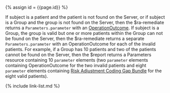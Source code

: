 
{% assign id = {{page.id}} %}

<div class="bg-info" markdown="1">

If subject is a patient and the patient is not found on the Server, or if subject is a Group and the group is not found on the Server, then the $ra-remediate returns a `Parameters.parameter` with an [OperationOutcome](https://www.hl7.org/fhir/operationOutcome.html).
If subject is a Group, the group is valid but one or more patients within the Group can not be found on the Server, then the $ra-remediate returns a separate `Parameters.parameter` with an OperationOutcome for each of the invalid patients.
For example, if a Group has 10 patients and two of the patients cannot be found on the Server, then the $report returns a Parameters resource containing 10 `parameter` elements (two `parameter` elements containing OperationOutcome for the two invalid patients and eight `parameter` elements containing [Risk Adjustment Coding Gap Bundle](StructureDefinition-ra-coding-gap-bundle.html) for the eight valid patients).
</div>
{% include link-list.md %}
